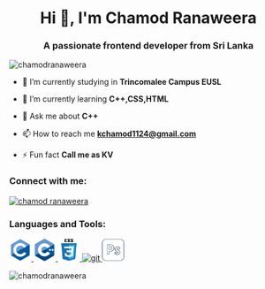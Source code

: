 <h1 align="center">Hi 👋, I'm Chamod Ranaweera</h1>
<h3 align="center">A passionate frontend developer from Sri Lanka</h3>

<p align="left"> <img src="https://komarev.com/ghpvc/?username=chamodranaweera&label=Profile%20views&color=0e75b6&style=flat" alt="chamodranaweera" /> </p>

- 🔭 I’m currently studying in **Trincomalee Campus EUSL**

- 🌱 I’m currently learning **C++,CSS,HTML**

- 💬 Ask me about **C++**

- 📫 How to reach me **kchamod1124@gmail.com**

- ⚡ Fun fact **Call me as KV**

<h3 align="left">Connect with me:</h3>
<p align="left">
<a href="https://linkedin.com/in/chamod ranaweera" target="blank"><img align="center" src="https://raw.githubusercontent.com/rahuldkjain/github-profile-readme-generator/master/src/images/icons/Social/linked-in-alt.svg" alt="chamod ranaweera" height="30" width="40" /></a>
</p>

<h3 align="left">Languages and Tools:</h3>
<p align="left"> <a href="https://www.cprogramming.com/" target="_blank" rel="noreferrer"> <img src="https://raw.githubusercontent.com/devicons/devicon/master/icons/c/c-original.svg" alt="c" width="40" height="40"/> </a> <a href="https://www.w3schools.com/cpp/" target="_blank" rel="noreferrer"> <img src="https://raw.githubusercontent.com/devicons/devicon/master/icons/cplusplus/cplusplus-original.svg" alt="cplusplus" width="40" height="40"/> </a> <a href="https://www.w3schools.com/css/" target="_blank" rel="noreferrer"> <img src="https://raw.githubusercontent.com/devicons/devicon/master/icons/css3/css3-original-wordmark.svg" alt="css3" width="40" height="40"/> </a> <a href="https://git-scm.com/" target="_blank" rel="noreferrer"> <img src="https://www.vectorlogo.zone/logos/git-scm/git-scm-icon.svg" alt="git" width="40" height="40"/> </a> <a href="https://www.photoshop.com/en" target="_blank" rel="noreferrer"> <img src="https://raw.githubusercontent.com/devicons/devicon/master/icons/photoshop/photoshop-line.svg" alt="photoshop" width="40" height="40"/> </a> </p>

<p><img align="center" src="https://github-readme-stats.vercel.app/api/top-langs?username=chamodranaweera&show_icons=true&locale=en&layout=compact" alt="chamodranaweera" /></p>
